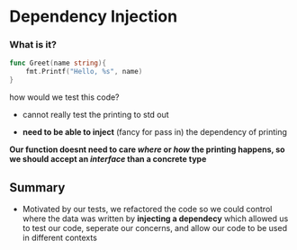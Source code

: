# Dependency Injection

### What is it?

```go
func Greet(name string){
    fmt.Printf("Hello, %s", name)
}
```

how would we test this code?
- cannot really test the printing to std out

- **need to be able to inject** (fancy for pass in) the dependency of printing


**Our function doesnt need to care _where_ or _how_ the printing happens, so we should accept an _interface_ than a concrete type**




## Summary
- Motivated by our tests, we refactored the code so we could control where the data was written by __injecting a dependecy__ which allowed us to 
test our code, seperate our concerns, and allow our code to be used in different contexts
